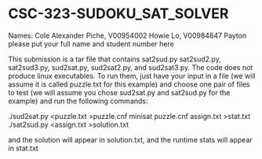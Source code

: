 # CSC-323-SUDOKU_SAT_SOLVER

Names:
Cole Alexander Piche, V00954002
Howie Lo, V00984847
Payton please put your full name and student number here

This submission is a tar file that contains sat2sud.py sat2sud2.py, sat2sud3.py, sud2sat.py, sud2sat2.py, and sud2sat3.py. The code does not produce linux executables. To run them, just have your input in a file (we will assume it is called puzzle.txt for this example) and choose one pair of files to test (we will assume you chose sud2sat.py and sat2sud.py for the example) and run the following commands:

./sud2sat.py <puzzle.txt >puzzle.cnf
minisat puzzle.cnf assign.txt >stat.txt
./sat2sud.py <assign.txt >solution.txt

and the solution will appear in solution.txt, and the runtime stats will appear in stat.txt